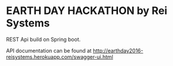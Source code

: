 # EARTH DAY HACKATHON by Rei Systems 
REST Api build on Spring boot.

API documentation can be found at http://earthday2016-reisystems.herokuapp.com/swagger-ui.html
